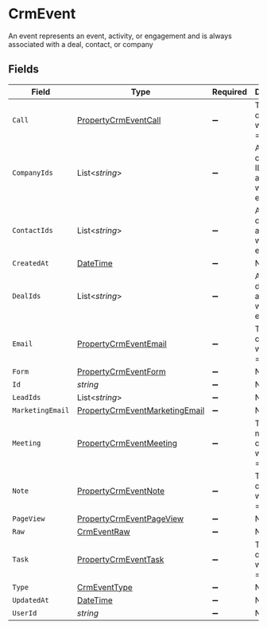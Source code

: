 # CrmEvent

An event represents an event, activity, or engagement and is always associated with a deal, contact, or company


## Fields

| Field                                                                                       | Type                                                                                        | Required                                                                                    | Description                                                                                 |
| ------------------------------------------------------------------------------------------- | ------------------------------------------------------------------------------------------- | ------------------------------------------------------------------------------------------- | ------------------------------------------------------------------------------------------- |
| `Call`                                                                                      | [PropertyCrmEventCall](../../Models/Components/PropertyCrmEventCall.md)                     | :heavy_minus_sign:                                                                          | The call object, when type = call                                                           |
| `CompanyIds`                                                                                | List<*string*>                                                                              | :heavy_minus_sign:                                                                          | An array of company IDs associated with this event                                          |
| `ContactIds`                                                                                | List<*string*>                                                                              | :heavy_minus_sign:                                                                          | An array of contact IDs associated with this event                                          |
| `CreatedAt`                                                                                 | [DateTime](https://learn.microsoft.com/en-us/dotnet/api/system.datetime?view=net-5.0)       | :heavy_minus_sign:                                                                          | N/A                                                                                         |
| `DealIds`                                                                                   | List<*string*>                                                                              | :heavy_minus_sign:                                                                          | An array of deal IDs associated with this event                                             |
| `Email`                                                                                     | [PropertyCrmEventEmail](../../Models/Components/PropertyCrmEventEmail.md)                   | :heavy_minus_sign:                                                                          | The email object, when type = email                                                         |
| `Form`                                                                                      | [PropertyCrmEventForm](../../Models/Components/PropertyCrmEventForm.md)                     | :heavy_minus_sign:                                                                          | N/A                                                                                         |
| `Id`                                                                                        | *string*                                                                                    | :heavy_minus_sign:                                                                          | N/A                                                                                         |
| `LeadIds`                                                                                   | List<*string*>                                                                              | :heavy_minus_sign:                                                                          | N/A                                                                                         |
| `MarketingEmail`                                                                            | [PropertyCrmEventMarketingEmail](../../Models/Components/PropertyCrmEventMarketingEmail.md) | :heavy_minus_sign:                                                                          | N/A                                                                                         |
| `Meeting`                                                                                   | [PropertyCrmEventMeeting](../../Models/Components/PropertyCrmEventMeeting.md)               | :heavy_minus_sign:                                                                          | The meeting object, when type = meeting                                                     |
| `Note`                                                                                      | [PropertyCrmEventNote](../../Models/Components/PropertyCrmEventNote.md)                     | :heavy_minus_sign:                                                                          | The note object, when type = note                                                           |
| `PageView`                                                                                  | [PropertyCrmEventPageView](../../Models/Components/PropertyCrmEventPageView.md)             | :heavy_minus_sign:                                                                          | N/A                                                                                         |
| `Raw`                                                                                       | [CrmEventRaw](../../Models/Components/CrmEventRaw.md)                                       | :heavy_minus_sign:                                                                          | N/A                                                                                         |
| `Task`                                                                                      | [PropertyCrmEventTask](../../Models/Components/PropertyCrmEventTask.md)                     | :heavy_minus_sign:                                                                          | The task object, when type = task                                                           |
| `Type`                                                                                      | [CrmEventType](../../Models/Components/CrmEventType.md)                                     | :heavy_minus_sign:                                                                          | N/A                                                                                         |
| `UpdatedAt`                                                                                 | [DateTime](https://learn.microsoft.com/en-us/dotnet/api/system.datetime?view=net-5.0)       | :heavy_minus_sign:                                                                          | N/A                                                                                         |
| `UserId`                                                                                    | *string*                                                                                    | :heavy_minus_sign:                                                                          | N/A                                                                                         |